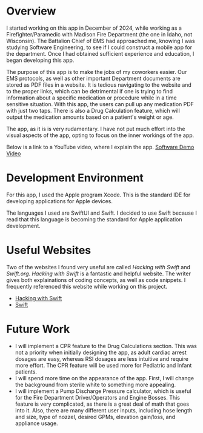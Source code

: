# Overview

I started working on this app in December of 2024, while working as a Firefighter/Paramedic with Madison Fire Department (the one in Idaho, not Wisconsin). The Battalion Chief of EMS had approached me, knowing I was studying Software Engineering, to see if I could construct a mobile app for the department. Once I had obtained sufficient experience and education, I began developing this app.

The purpose of this app is to make the jobs of my coworkers easier. Our EMS protocols, as well as other important Department documents are stored as PDF files in a website. It is tedious navigating to the website and to the proper links, which can be detrimental if one is trying to find information about a specific medication or procedure while in a time sensitive situation. With this app, the users can pull up any medication PDF with just two taps. There is also a Drug Calculation feature, which will output the medication amounts based on a patient's weight or age.

The app, as it is is very rudamentary. I have not put much effort into the visual aspects of the app, opting to focus on the inner workings of the app.

Below is a link to a YouTube video, where I explain the app.
[Software Demo Video](http://youtube.link.goes.here)

# Development Environment

For this app, I used the Apple program Xcode. This is the standard IDE for developing applications for Apple devices.

The languages I used are SwiftUI and Swift. I decided to use Swift because I read that this language is becoming the standard for Apple application development.

# Useful Websites

Two of the websites I found very useful are called *Hacking with Swift* and *Swift.org*.
*Hacking with Swift* is a fantastic and helpful website. The writer gives both explainations of coding concepts, as well as code snippets. I frequently referenced this website while working on this project.
* [Hacking with Swift](https://www.hackingwithswift.com/)
* [Swift](http://swift.org)

# Future Work

* I will implement a CPR feature to the Drug Calculations section. This was not a priority when initially designing the app, as adult cardiac arrest dosages are easy, whereas RSI dosages are less intuitive and require more effort. The CPR feature will be used more for Pediatric and Infant patients.
* I will spend more time on the appearance of the app. First, I will change the background from sterile white to something more appealing.
* I will implement a Pump Discharge Pressure calculator, which is useful for the Fire Department Driver/Operators and Engine Bosses. This feature is very complicated, as there is a great deal of math that goes into it. Also, there are many different user inputs, including hose length and size, type of nozzel, desired GPMs, elevation gain/loss, and appliance usage.
